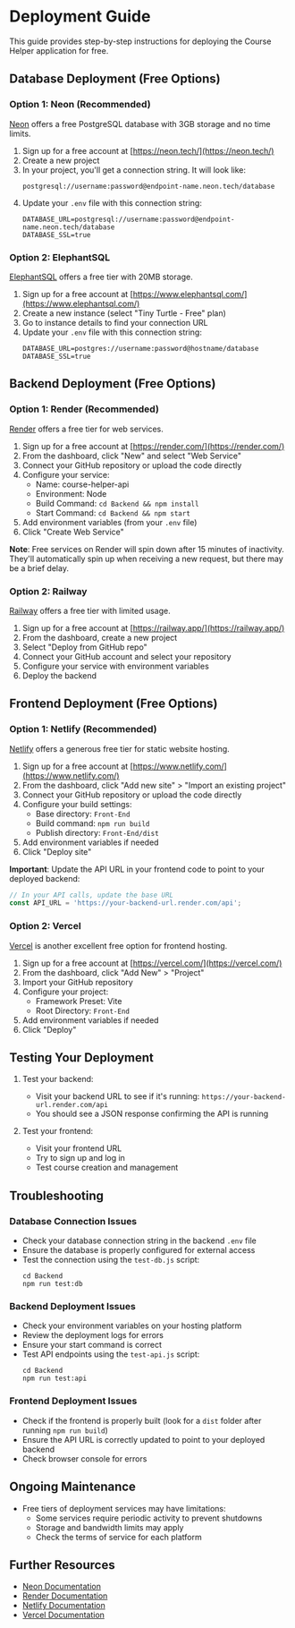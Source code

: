 # Deployment Guide

This guide provides step-by-step instructions for deploying the Course Helper application for free.

## Database Deployment (Free Options)

### Option 1: Neon (Recommended)

[Neon](https://neon.tech/) offers a free PostgreSQL database with 3GB storage and no time limits.

1. Sign up for a free account at [https://neon.tech/](https://neon.tech/)
2. Create a new project
3. In your project, you'll get a connection string. It will look like:
   ```
   postgresql://username:password@endpoint-name.neon.tech/database
   ```
4. Update your `.env` file with this connection string:
   ```
   DATABASE_URL=postgresql://username:password@endpoint-name.neon.tech/database
   DATABASE_SSL=true
   ```

### Option 2: ElephantSQL

[ElephantSQL](https://www.elephantsql.com/) offers a free tier with 20MB storage.

1. Sign up for a free account at [https://www.elephantsql.com/](https://www.elephantsql.com/)
2. Create a new instance (select "Tiny Turtle - Free" plan)
3. Go to instance details to find your connection URL
4. Update your `.env` file with this connection string:
   ```
   DATABASE_URL=postgres://username:password@hostname/database
   DATABASE_SSL=true
   ```

## Backend Deployment (Free Options)

### Option 1: Render (Recommended)

[Render](https://render.com/) offers a free tier for web services.

1. Sign up for a free account at [https://render.com/](https://render.com/)
2. From the dashboard, click "New" and select "Web Service"
3. Connect your GitHub repository or upload the code directly
4. Configure your service:
   - Name: course-helper-api
   - Environment: Node
   - Build Command: `cd Backend && npm install`
   - Start Command: `cd Backend && npm start`
5. Add environment variables (from your `.env` file)
6. Click "Create Web Service"

**Note**: Free services on Render will spin down after 15 minutes of inactivity. They'll automatically spin up when receiving a new request, but there may be a brief delay.

### Option 2: Railway

[Railway](https://railway.app/) offers a free tier with limited usage.

1. Sign up for a free account at [https://railway.app/](https://railway.app/)
2. From the dashboard, create a new project
3. Select "Deploy from GitHub repo"
4. Connect your GitHub account and select your repository
5. Configure your service with environment variables
6. Deploy the backend

## Frontend Deployment (Free Options)

### Option 1: Netlify (Recommended)

[Netlify](https://www.netlify.com/) offers a generous free tier for static website hosting.

1. Sign up for a free account at [https://www.netlify.com/](https://www.netlify.com/)
2. From the dashboard, click "Add new site" > "Import an existing project"
3. Connect your GitHub repository or upload the code directly
4. Configure your build settings:
   - Base directory: `Front-End`
   - Build command: `npm run build`
   - Publish directory: `Front-End/dist`
5. Add environment variables if needed
6. Click "Deploy site"

**Important**: Update the API URL in your frontend code to point to your deployed backend:

```javascript
// In your API calls, update the base URL
const API_URL = 'https://your-backend-url.render.com/api';
```

### Option 2: Vercel

[Vercel](https://vercel.com/) is another excellent free option for frontend hosting.

1. Sign up for a free account at [https://vercel.com/](https://vercel.com/)
2. From the dashboard, click "Add New" > "Project"
3. Import your GitHub repository
4. Configure your project:
   - Framework Preset: Vite
   - Root Directory: `Front-End`
5. Add environment variables if needed
6. Click "Deploy"

## Testing Your Deployment

1. Test your backend:
   - Visit your backend URL to see if it's running: `https://your-backend-url.render.com/api`
   - You should see a JSON response confirming the API is running

2. Test your frontend:
   - Visit your frontend URL
   - Try to sign up and log in
   - Test course creation and management

## Troubleshooting

### Database Connection Issues

- Check your database connection string in the backend `.env` file
- Ensure the database is properly configured for external access
- Test the connection using the `test-db.js` script:
  ```
  cd Backend
  npm run test:db
  ```

### Backend Deployment Issues

- Check your environment variables on your hosting platform
- Review the deployment logs for errors
- Ensure your start command is correct
- Test API endpoints using the `test-api.js` script:
  ```
  cd Backend
  npm run test:api
  ```

### Frontend Deployment Issues

- Check if the frontend is properly built (look for a `dist` folder after running `npm run build`)
- Ensure the API URL is correctly updated to point to your deployed backend
- Check browser console for errors

## Ongoing Maintenance

- Free tiers of deployment services may have limitations:
  - Some services require periodic activity to prevent shutdowns
  - Storage and bandwidth limits may apply
  - Check the terms of service for each platform

## Further Resources

- [Neon Documentation](https://neon.tech/docs)
- [Render Documentation](https://render.com/docs)
- [Netlify Documentation](https://docs.netlify.com/)
- [Vercel Documentation](https://vercel.com/docs)
